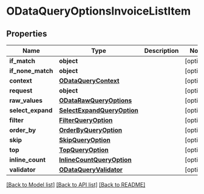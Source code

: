 # ODataQueryOptionsInvoiceListItem

## Properties
Name | Type | Description | Notes
------------ | ------------- | ------------- | -------------
**if_match** | **object** |  | [optional] 
**if_none_match** | **object** |  | [optional] 
**context** | [**ODataQueryContext**](ODataQueryContext.md) |  | [optional] 
**request** | **object** |  | [optional] 
**raw_values** | [**ODataRawQueryOptions**](ODataRawQueryOptions.md) |  | [optional] 
**select_expand** | [**SelectExpandQueryOption**](SelectExpandQueryOption.md) |  | [optional] 
**filter** | [**FilterQueryOption**](FilterQueryOption.md) |  | [optional] 
**order_by** | [**OrderByQueryOption**](OrderByQueryOption.md) |  | [optional] 
**skip** | [**SkipQueryOption**](SkipQueryOption.md) |  | [optional] 
**top** | [**TopQueryOption**](TopQueryOption.md) |  | [optional] 
**inline_count** | [**InlineCountQueryOption**](InlineCountQueryOption.md) |  | [optional] 
**validator** | [**ODataQueryValidator**](ODataQueryValidator.md) |  | [optional] 

[[Back to Model list]](../README.md#documentation-for-models) [[Back to API list]](../README.md#documentation-for-api-endpoints) [[Back to README]](../README.md)


